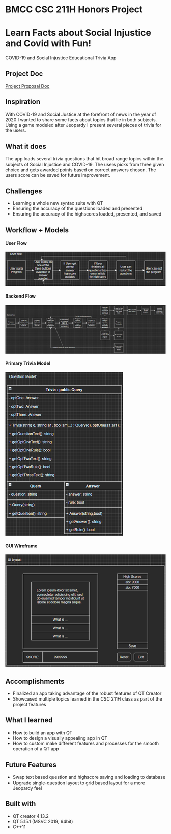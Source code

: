 # BMCC CSC 211H Honors Project

# Learn Facts about Social Injustice and Covid with Fun!

COVID-19 and Social Injustice Educational Trivia App

## Project Doc
[Project Proposal Doc](https://docs.google.com/document/d/1DmNxVG2GoPte06e9x_uHS9-GXJFBc8V5DPZdFfvBjxI/edit?usp=sharing "Project Proposal Doc")

## Inspiration
With COVID-19 and Social Justice at the forefront of news in the year of 2020 I wanted to share some facts about topics that lie in both subjects. Using a game modeled after Jeopardy I present several pieces of trivia for the users.
## What it does
The app loads several trivia questions that hit broad range topics within the subjects of Social Injustice and COVID-19. The users picks from three given choice and gets awarded points based on correct answers chosen. The users score can be saved for future improvement.

## Challenges
* Learning a whole new syntax suite with QT
* Ensuring the accuracy of the questions loaded and presented
* Ensuring the accuracy of the highscores loaded, presented, and saved

## Workflow + Models
#### User Flow
![User Flow](https://github.com/Nelson-E-S/CSC211H-HP/blob/main/media/images/userflow.png "User Flow")
#### Backend Flow
![Backend Flow](https://github.com/Nelson-E-S/CSC211H-HP/blob/main/media/images/backendflow.png "Backend Flow")
#### Primary Trivia Model
![Primary Trivia Model](https://github.com/Nelson-E-S/CSC211H-HP/blob/main/media/images/triviamodel.png "Primary Trivia Model")
#### GUI Wireframe
![GUI Wireframe](https://github.com/Nelson-E-S/CSC211H-HP/blob/main/media/images/gui_wireframe.png "GUI Wireframe")

## Accomplishments
* Finalized an app taking advantage of the robust features of QT Creator
* Showcased multiple topics learned in the CSC 211H class as part of the project features

## What I learned
* How to build an app with QT
* How to design a visually appealing app in QT
* How to custom make different features and processes for the smooth operation of a QT app

## Future Features
* Swap text based question and highscore saving and loading to database
* Upgrade single-question layout to grid based layout for a more Jeopardy feel

## Built with
* QT creator 4.13.2
* QT 5.15.1 (MSVC 2019, 64bit)
* C++11
